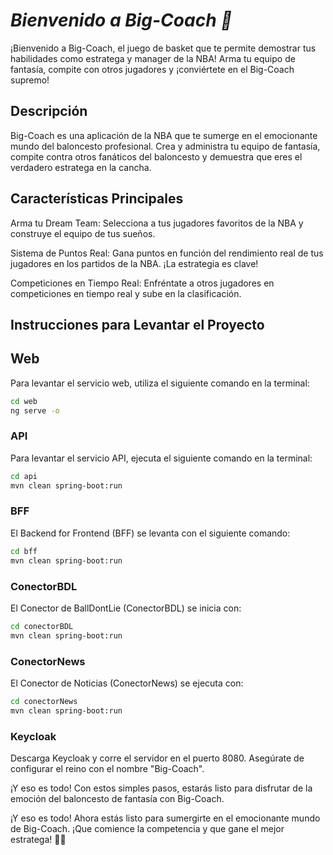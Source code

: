 # *Bienvenido a Big-Coach 🏀*
¡Bienvenido a Big-Coach, el juego de basket que te permite demostrar tus habilidades como estratega y manager de la NBA! Arma tu equipo de fantasía, compite con otros jugadores y ¡conviértete en el Big-Coach supremo!

## **Descripción**
Big-Coach es una aplicación de la NBA que te sumerge en el emocionante mundo del baloncesto profesional. Crea y administra tu equipo de fantasía, compite contra otros fanáticos del baloncesto y demuestra que eres el verdadero estratega en la cancha.

## **Características Principales**
Arma tu Dream Team: Selecciona a tus jugadores favoritos de la NBA y construye el equipo de tus sueños.

Sistema de Puntos Real: Gana puntos en función del rendimiento real de tus jugadores en los partidos de la NBA. ¡La estrategia es clave!

Competiciones en Tiempo Real: Enfréntate a otros jugadores en competiciones en tiempo real y sube en la clasificación.

## **Instrucciones para Levantar el Proyecto**

## **Web**
Para levantar el servicio web, utiliza el siguiente comando en la terminal:

```bash
cd web
ng serve -o
```

### **API**
Para levantar el servicio API, ejecuta el siguiente comando en la terminal:

```bash
cd api
mvn clean spring-boot:run 
```

### **BFF**
El Backend for Frontend (BFF) se levanta con el siguiente comando:

```bash
cd bff
mvn clean spring-boot:run 
```

### **ConectorBDL**
El Conector de BallDontLie (ConectorBDL) se inicia con:

```bash
cd conectorBDL
mvn clean spring-boot:run 
```

### **ConectorNews**
El Conector de Noticias (ConectorNews) se ejecuta con:

```bash
cd conectorNews
mvn clean spring-boot:run 
```

### **Keycloak**
Descarga Keycloak y corre el servidor en el puerto 8080. Asegúrate de configurar el reino con el nombre "Big-Coach".

¡Y eso es todo! Con estos simples pasos, estarás listo para disfrutar de la emoción del baloncesto de fantasía con Big-Coach.

¡Y eso es todo! Ahora estás listo para sumergirte en el emocionante mundo de Big-Coach. ¡Que comience la competencia y que gane el mejor estratega! 🏀✨
